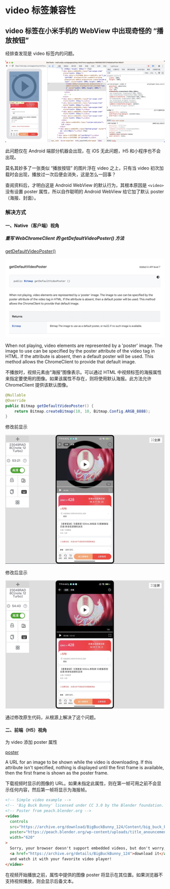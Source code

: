# video 标签兼容性

## video 标签在小米手机的 WebView 中出现奇怪的 “播放按钮”

经排查发现是 video 标签内的问题。

![](./assets/video.jpg)

此问题仅在 Android 端部分机器会出现，在 iOS 无此问题，H5 和小程序也不会出现。

莫名其妙多了一张类似 “播放按钮” 的图片浮在 video 之上，只有当 video 初次加载时会出现，播放过一次后便会消失，这是怎么一回事？

查阅资料后，才明白这是 Android WebView 的默认行为，其根本原因是 `<video>`没有设置 poster 属性，所以自作聪明的 Android WebView 给它加了默认 poster（海报、封面）。

### 解决方式

#### 一、Native（客户端）视角

##### 重写 WebChromeClient 的 getDefaultVideoPoster() 方法

[getDefaultVideoPoster()](https://developer.android.com/reference/android/webkit/WebChromeClient#getDefaultVideoPoster%28%29)

![](./assets/video2.jpg)

When not playing, video elements are represented by a 'poster' image. The image to use can be specified by the poster attribute of the video tag in HTML. If the attribute is absent, then a default poster will be used. This method allows the ChromeClient to provide that default image.

不播放时，视频元素由“海报”图像表示。可以通过 HTML 中视频标签的海报属性来指定要使用的图像。如果该属性不存在，则将使用默认海报。此方法允许 ChromeClient 提供该默认图像。

```Java
@Nullable
@Override
public Bitmap getDefaultVideoPoster() {
    return Bitmap.createBitmap(10, 10, Bitmap.Config.ARGB_8888);
}
```

修改前显示

![](./assets/video3.jpg)

修改后显示

![](./assets/video4.jpg)

通过修改原生代码，从根源上解决了这个问题。

#### 二、前端（H5）视角

为 video 添加 poster 属性

[poster](https://developer.mozilla.org/en-US/docs/Web/HTML/Element/video#attr-poster)

A URL for an image to be shown while the video is downloading. If this attribute isn't specified, nothing is displayed until the first frame is available, then the first frame is shown as the poster frame.

下载视频时显示的图像的 URL。如果未指定此属性，则在第一帧可用之前不会显示任何内容，然后第一帧将显示为海报帧。

```html
<!-- Simple video example -->
<!-- 'Big Buck Bunny' licensed under CC 3.0 by the Blender foundation. Hosted by archive.org -->
<!-- Poster from peach.blender.org -->
<video
  controls
  src="https://archive.org/download/BigBuckBunny_124/Content/big_buck_bunny_720p_surround.mp4"
  poster="https://peach.blender.org/wp-content/uploads/title_anouncement.jpg?x11217"
  width="620"
>
  Sorry, your browser doesn't support embedded videos, but don't worry, you can
  <a href="https://archive.org/details/BigBuckBunny_124">download it</a>
  and watch it with your favorite video player!
</video>
```

在视频开始播放之前，属性中提供的图像 poster 将显示在其位置。如果浏览器不支持视频播放，则会显示后备文本。
